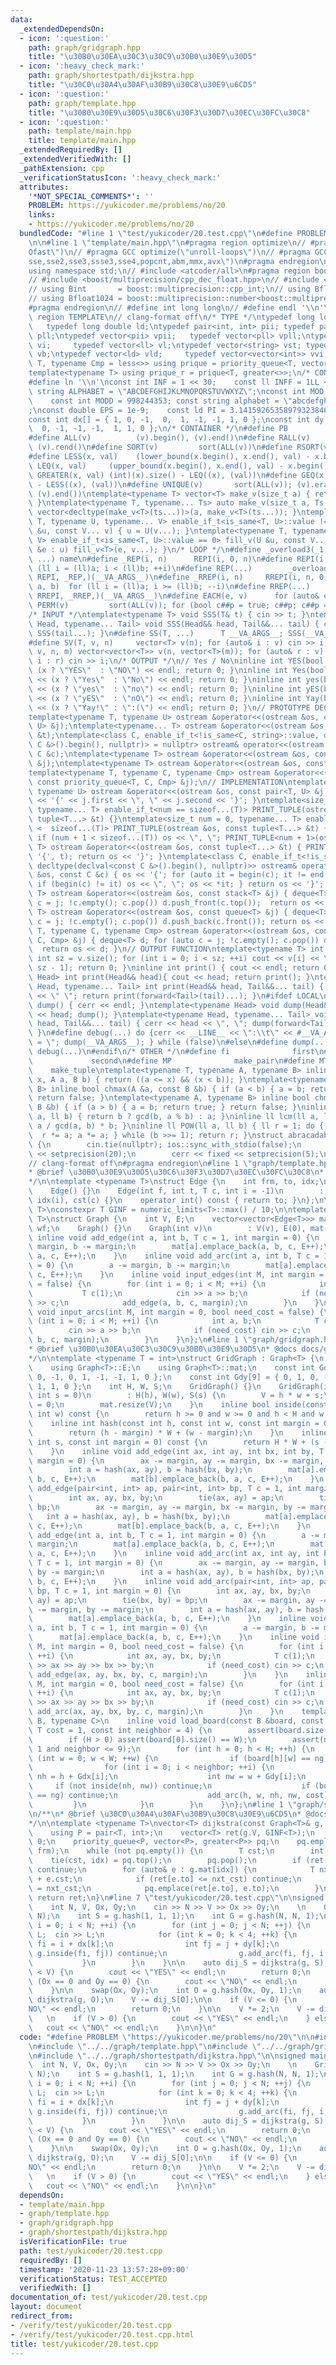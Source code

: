 ```yaml
---
data:
  _extendedDependsOn:
  - icon: ':question:'
    path: graph/gridgraph.hpp
    title: "\u30B0\u30EA\u30C3\u30C9\u30B0\u30E9\u30D5"
  - icon: ':heavy_check_mark:'
    path: graph/shortestpath/dijkstra.hpp
    title: "\u30C0\u30A4\u30AF\u30B9\u30C8\u30E9\u6CD5"
  - icon: ':question:'
    path: graph/template.hpp
    title: "\u30B0\u30E9\u30D5\u30C6\u30F3\u30D7\u30EC\u30FC\u30C8"
  - icon: ':question:'
    path: template/main.hpp
    title: template/main.hpp
  _extendedRequiredBy: []
  _extendedVerifiedWith: []
  _pathExtension: cpp
  _verificationStatusIcon: ':heavy_check_mark:'
  attributes:
    '*NOT_SPECIAL_COMMENTS*': ''
    PROBLEM: https://yukicoder.me/problems/no/20
    links:
    - https://yukicoder.me/problems/no/20
  bundledCode: "#line 1 \"test/yukicoder/20.test.cpp\"\n#define PROBLEM \"https://yukicoder.me/problems/no/20\"\
    \n\n#line 1 \"template/main.hpp\"\n#pragma region optimize\n// #pragma GCC optimize(\"\
    Ofast\")\n// #pragma GCC optimize(\"unroll-loops\")\n// #pragma GCC target(\"\
    sse,sse2,sse3,ssse3,sse4,popcnt,abm,mmx,avx\")\n#pragma endregion\n#include <bits/stdc++.h>\n\
    using namespace std;\n// #include <atcoder/all>\n#pragma region boost multiprecision\n\
    // #include <boost/multiprecision/cpp_dec_float.hpp>\n// #include <boost/multiprecision/cpp_int.hpp>\n\
    // using Bint       = boost::multiprecision::cpp_int;\n// using Bfloat32   = boost::multiprecision::number<boost::multiprecision::cpp_dec_float<32>>;\n\
    // using Bfloat1024 = boost::multiprecision::number<boost::multiprecision::cpp_dec_float<1024>>;\n\
    #pragma endregion\n// #define int long long\n// #define endl '\\n'\n\n#pragma\
    \ region TEMPLATE\n// clang-format off\n/* TYPE */\ntypedef long long ll;    \
    \   typedef long double ld;\ntypedef pair<int, int> pii; typedef pair<ll, ll>\
    \ pll;\ntypedef vector<pii> vpii;   typedef vector<pll> vpll;\ntypedef vector<int>\
    \ vi;     typedef vector<ll> vl;\ntypedef vector<string> vst; typedef vector<bool>\
    \ vb;\ntypedef vector<ld> vld;     typedef vector<vector<int>> vvi;\ntemplate<typename\
    \ T, typename Cmp = less<>> using prique = priority_queue<T, vector<T>, Cmp>;\n\
    template<typename T> using prique_r = prique<T, greater<>>;\n/* CONSTANT */\n\
    #define ln '\\n'\nconst int INF = 1 << 30;    const ll INFF = 1LL << 60;  const\
    \ string ALPHABET = \"ABCDEFGHIJKLMNOPQRSTUVWXYZ\";\nconst int MOD = 1e9 + 7;\
    \    const int MODD = 998244353; const string alphabet = \"abcdefghijklmnopqrstuvwxyz\"\
    ;\nconst double EPS = 1e-9;    const ld PI = 3.14159265358979323846264338327950288;\n\
    const int dx[] = { 1, 0, -1,  0,  1, -1, -1, 1, 0 };\nconst int dy[] = { 0, 1,\
    \  0, -1, -1, -1,  1, 1, 0 };\n/* CONTAINER */\n#define PB              emplace_back\n\
    #define ALL(v)          (v).begin(), (v).end()\n#define RALL(v)         (v).rbegin(),\
    \ (v).rend()\n#define SORT(v)         sort(ALL(v))\n#define RSORT(v)        sort(RALL(v))\n\
    #define LESS(x, val)    (lower_bound(x.begin(), x.end(), val) - x.begin())\n#define\
    \ LEQ(x, val)     (upper_bound(x.begin(), x.end(), val) - x.begin())\n#define\
    \ GREATER(x, val) (int)(x).size() - LEQ((x), (val))\n#define GEQ(x, val)     (int)(x).size()\
    \ - LESS((x), (val))\n#define UNIQUE(v)       sort(ALL(v)); (v).erase(unique(ALL(v)),\
    \ (v).end())\ntemplate<typename T> vector<T> make_v(size_t a) { return vector<T>(a);\
    \ }\ntemplate<typename T, typename... Ts> auto make_v(size_t a, Ts... ts) { return\
    \ vector<decltype(make_v<T>(ts...))>(a, make_v<T>(ts...)); }\ntemplate<typename\
    \ T, typename U, typename... V> enable_if_t<is_same<T, U>::value != 0> fill_v(U\
    \ &u, const V... v) { u = U(v...); }\ntemplate<typename T, typename U, typename...\
    \ V> enable_if_t<is_same<T, U>::value == 0> fill_v(U &u, const V... v) { for (auto\
    \ &e : u) fill_v<T>(e, v...); }\n/* LOOP */\n#define _overload3(_1, _2, _3, name,\
    \ ...) name\n#define _REP(i, n)      REPI(i, 0, n)\n#define REPI(i, a, b)   for\
    \ (ll i = (ll)a; i < (ll)b; ++i)\n#define REP(...)        _overload3(__VA_ARGS__,\
    \ REPI, _REP,)(__VA_ARGS__)\n#define _RREP(i, n)     RREPI(i, n, 0)\n#define RREPI(i,\
    \ a, b)  for (ll i = (ll)a; i >= (ll)b; --i)\n#define RREP(...)       _overload3(__VA_ARGS__,\
    \ RREPI, _RREP,)(__VA_ARGS__)\n#define EACH(e, v)      for (auto& e : v)\n#define\
    \ PERM(v)         sort(ALL(v)); for (bool c##p = true; c##p; c##p = next_permutation(ALL(v)))\n\
    /* INPUT */\ntemplate<typename T> void SSS(T& t) { cin >> t; }\ntemplate<typename\
    \ Head, typename... Tail> void SSS(Head&& head, Tail&&... tail) { cin >> head;\
    \ SSS(tail...); }\n#define SS(T, ...)      T __VA_ARGS__; SSS(__VA_ARGS__);\n\
    #define SV(T, v, n)     vector<T> v(n); for (auto& i : v) cin >> i;\n#define SVV(T,\
    \ v, n, m) vector<vector<T>> v(n, vector<T>(m)); for (auto& r : v) for (auto&\
    \ i : r) cin >> i;\n/* OUTPUT */\n// Yes / No\ninline int YES(bool x) { cout <<\
    \ (x ? \"YES\"  : \"NO\") << endl; return 0; }\ninline int Yes(bool x) { cout\
    \ << (x ? \"Yes\"  : \"No\") << endl; return 0; }\ninline int yes(bool x) { cout\
    \ << (x ? \"yes\"  : \"no\") << endl; return 0; }\ninline int yES(bool x) { cout\
    \ << (x ? \"yES\"  : \"nO\") << endl; return 0; }\ninline int Yay(bool x) { cout\
    \ << (x ? \"Yay!\" : \":(\") << endl; return 0; }\n// PROTOTYPE DECLARATION\n\
    template<typename T, typename U> ostream &operator<<(ostream &os, const pair<T,\
    \ U> &j);\ntemplate<typename... T> ostream &operator<<(ostream &os, const tuple<T...>\
    \ &t);\ntemplate<class C, enable_if_t<!is_same<C, string>::value, decltype(declval<const\
    \ C &>().begin(), nullptr)> = nullptr> ostream& operator<<(ostream &os, const\
    \ C &c);\ntemplate<typename T> ostream &operator<<(ostream &os, const stack<T>\
    \ &j);\ntemplate<typename T> ostream &operator<<(ostream &os, const queue<T> &j);\n\
    template<typename T, typename C, typename Cmp> ostream &operator<<(ostream &os,\
    \ const priority_queue<T, C, Cmp> &j);\n// IMPLEMENTATION\ntemplate<typename T,\
    \ typename U> ostream &operator<<(ostream &os, const pair<T, U> &j) { return os\
    \ << '{' << j.first << \", \" << j.second << '}'; }\ntemplate<size_t num = 0,\
    \ typename... T> enable_if_t<num == sizeof...(T)> PRINT_TUPLE(ostream &os, const\
    \ tuple<T...> &t) {}\ntemplate<size_t num = 0, typename... T> enable_if_t<num\
    \ <  sizeof...(T)> PRINT_TUPLE(ostream &os, const tuple<T...> &t) { os << get<num>(t);\
    \ if (num + 1 < sizeof...(T)) os << \", \"; PRINT_TUPLE<num + 1>(os, t); }\ntemplate<typename...\
    \ T> ostream &operator<<(ostream &os, const tuple<T...> &t) { PRINT_TUPLE(os <<\
    \ '{', t); return os << '}'; }\ntemplate<class C, enable_if_t<!is_same<C, string>::value,\
    \ decltype(declval<const C &>().begin(), nullptr)>> ostream& operator<<(ostream\
    \ &os, const C &c) { os << '{'; for (auto it = begin(c); it != end(c); it++) {\
    \ if (begin(c) != it) os << \", \"; os << *it; } return os << '}'; }\ntemplate<typename\
    \ T> ostream &operator<<(ostream &os, const stack<T> &j) { deque<T> d; for (auto\
    \ c = j; !c.empty(); c.pop()) d.push_front(c.top());  return os << d; }\ntemplate<typename\
    \ T> ostream &operator<<(ostream &os, const queue<T> &j) { deque<T> d; for (auto\
    \ c = j; !c.empty(); c.pop()) d.push_back(c.front()); return os << d; }\ntemplate<typename\
    \ T, typename C, typename Cmp> ostream &operator<<(ostream &os, const priority_queue<T,\
    \ C, Cmp> &j) { deque<T> d; for (auto c = j; !c.empty(); c.pop()) d.push_front(c.top());\
    \  return os << d; }\n// OUTPUT FUNCTION\ntemplate<typename T> int PV(T &v) {\
    \ int sz = v.size(); for (int i = 0; i < sz; ++i) cout << v[i] << \" \\n\"[i ==\
    \ sz - 1]; return 0; }\ninline int print() { cout << endl; return 0; }\ntemplate<typename\
    \ Head> int print(Head&& head){ cout << head; return print(); }\ntemplate<typename\
    \ Head, typename... Tail> int print(Head&& head, Tail&&... tail) { cout << head\
    \ << \" \"; return print(forward<Tail>(tail)...); }\n#ifdef LOCAL\ninline void\
    \ dump() { cerr << endl; }\ntemplate<typename Head> void dump(Head&& head) { cerr\
    \ << head; dump(); }\ntemplate<typename Head, typename... Tail> void dump(Head&&\
    \ head, Tail&&... tail) { cerr << head << \", \"; dump(forward<Tail>(tail)...);\
    \ }\n#define debug(...) do {cerr << __LINE__ << \":\\t\" << #__VA_ARGS__ << \"\
    \ = \"; dump(__VA_ARGS__); } while (false)\n#else\n#define dump(...)\n#define\
    \ debug(...)\n#endif\n/* OTHER */\n#define fi              first\n#define se \
    \             second\n#define MP              make_pair\n#define MT          \
    \    make_tuple\ntemplate<typename T, typename A, typename B> inline bool between(T\
    \ x, A a, B b) { return ((a <= x) && (x < b)); }\ntemplate<typename A, typename\
    \ B> inline bool chmax(A &a, const B &b) { if (a < b) { a = b; return true; }\
    \ return false; }\ntemplate<typename A, typename B> inline bool chmin(A &a, const\
    \ B &b) { if (a > b) { a = b; return true; } return false; }\ninline ll gcd(ll\
    \ a, ll b) { return b ? gcd(b, a % b) : a; }\ninline ll lcm(ll a, ll b) { return\
    \ a / gcd(a, b) * b; }\ninline ll POW(ll a, ll b) { ll r = 1; do { if (b & 1)\
    \  r *= a; a *= a; } while (b >>= 1); return r; }\nstruct abracadabra {\n    abracadabra()\
    \ {\n        cin.tie(nullptr); ios::sync_with_stdio(false);\n        cout << fixed\
    \ << setprecision(20);\n        cerr << fixed << setprecision(5);\n    };\n} ABRACADABRA;\n\
    // clang-format off\n#pragma endregion\n#line 1 \"graph/template.hpp\"\n/**\n\
    * @brief \u30B0\u30E9\u30D5\u30C6\u30F3\u30D7\u30EC\u30FC\u30C8\n* @docs docs/graph/template.md\n\
    */\n\ntemplate <typename T>\nstruct Edge {\n    int frm, to, idx;\n    T cst;\n\
    \    Edge() {}\n    Edge(int f, int t, T c, int i = -1)\n        : frm(f), to(t),\
    \ idx(i), cst(c) {}\n    operator int() const { return to; }\n};\n\ntemplate <typename\
    \ T>\nconstexpr T GINF = numeric_limits<T>::max() / 10;\n\ntemplate <typename\
    \ T>\nstruct Graph {\n    int V, E;\n    vector<vector<Edge<T>>> mat;\n    vector<vector<T>>\
    \ wf;\n    Graph() {}\n    Graph(int v)\n        : V(v), E(0), mat(v) {}\n   \
    \ inline void add_edge(int a, int b, T c = 1, int margin = 0) {\n        a -=\
    \ margin, b -= margin;\n        mat[a].emplace_back(a, b, c, E++);\n        mat[b].emplace_back(b,\
    \ a, c, E++);\n    }\n    inline void add_arc(int a, int b, T c = 1, int margin\
    \ = 0) {\n        a -= margin, b -= margin;\n        mat[a].emplace_back(a, b,\
    \ c, E++);\n    }\n    inline void input_edges(int M, int margin = 0, bool need_cost\
    \ = false) {\n        for (int i = 0; i < M; ++i) {\n            int a, b;\n \
    \           T c(1);\n            cin >> a >> b;\n            if (need_cost) cin\
    \ >> c;\n            add_edge(a, b, c, margin);\n        }\n    }\n    inline\
    \ void input_arcs(int M, int margin = 0, bool need_cost = false) {\n        for\
    \ (int i = 0; i < M; ++i) {\n            int a, b;\n            T c(1);\n    \
    \        cin >> a >> b;\n            if (need_cost) cin >> c;\n            add_arc(a,\
    \ b, c, margin);\n        }\n    }\n};\n#line 1 \"graph/gridgraph.hpp\"\n/**\n\
    * @brief \u30B0\u30EA\u30C3\u30C9\u30B0\u30E9\u30D5\n* @docs docs/graph/gridgraph.md\n\
    */\n\ntemplate <typename T = int>\nstruct GridGraph : Graph<T> {\n    using Graph<T>::V;\n\
    \    using Graph<T>::E;\n    using Graph<T>::mat;\n    const int Gdx[9] = { 1,\
    \ 0, -1, 0, 1, -1, -1, 1, 0 };\n    const int Gdy[9] = { 0, 1, 0, -1, -1, -1,\
    \ 1, 1, 0 };\n    int H, W, S;\n    GridGraph() {}\n    GridGraph(int h, int w,\
    \ int s = 0)\n        : H(h), W(w), S(s) {\n        V = h * w + s;\n        E\
    \ = 0;\n        mat.resize(V);\n    }\n    inline bool inside(const int h, const\
    \ int w) const {\n        return h >= 0 and w >= 0 and h < H and w < W;\n    }\n\
    \    inline int hash(const int h, const int w, const int margin = 0) const {\n\
    \        return (h - margin) * W + (w - margin);\n    }\n    inline int hash_super(const\
    \ int s, const int margin = 0) const {\n        return H * W + (s - margin);\n\
    \    }\n    inline void add_edge(int ax, int ay, int bx, int by, T c = 1, int\
    \ margin = 0) {\n        ax -= margin, ay -= margin, bx -= margin, by -= margin;\n\
    \        int a = hash(ax, ay), b = hash(bx, by);\n        mat[a].emplace_back(a,\
    \ b, c, E++);\n        mat[b].emplace_back(b, a, c, E++);\n    }\n    inline void\
    \ add_edge(pair<int, int> ap, pair<int, int> bp, T c = 1, int margin = 0) {\n\
    \        int ax, ay, bx, by;\n        tie(ax, ay) = ap;\n        tie(bx, by) =\
    \ bp;\n        ax -= margin, ay -= margin, bx -= margin, by -= margin;\n     \
    \   int a = hash(ax, ay), b = hash(bx, by);\n        mat[a].emplace_back(a, b,\
    \ c, E++);\n        mat[b].emplace_back(b, a, c, E++);\n    }\n    inline void\
    \ add_edge(int a, int b, T c = 1, int margin = 0) {\n        a -= margin, b -=\
    \ margin;\n        mat[a].emplace_back(a, b, c, E++);\n        mat[b].emplace_back(b,\
    \ a, c, E++);\n    }\n    inline void add_arc(int ax, int ay, int bx, int by,\
    \ T c = 1, int margin = 0) {\n        ax -= margin, ay -= margin, bx -= margin,\
    \ by -= margin;\n        int a = hash(ax, ay), b = hash(bx, by);\n        mat[a].emplace_back(a,\
    \ b, c, E++);\n    }\n    inline void add_arc(pair<int, int> ap, pair<int, int>\
    \ bp, T c = 1, int margin = 0) {\n        int ax, ay, bx, by;\n        tie(ax,\
    \ ay) = ap;\n        tie(bx, by) = bp;\n        ax -= margin, ay -= margin, bx\
    \ -= margin, by -= margin;\n        int a = hash(ax, ay), b = hash(bx, by);\n\
    \        mat[a].emplace_back(a, b, c, E++);\n    }\n    inline void add_arc(int\
    \ a, int b, T c = 1, int margin = 0) {\n        a -= margin, b -= margin;\n  \
    \      mat[a].emplace_back(a, b, c, E++);\n    }\n    inline void input_edges(int\
    \ M, int margin = 0, bool need_cost = false) {\n        for (int i = 0; i < M;\
    \ ++i) {\n            int ax, ay, bx, by;\n            T c(1);\n            cin\
    \ >> ax >> ay >> bx >> by;\n            if (need_cost) cin >> c;\n           \
    \ add_edge(ax, ay, bx, by, c, margin);\n        }\n    }\n    inline void input_arcs(int\
    \ M, int margin = 0, bool need_cost = false) {\n        for (int i = 0; i < M;\
    \ ++i) {\n            int ax, ay, bx, by;\n            T c(1);\n            cin\
    \ >> ax >> ay >> bx >> by;\n            if (need_cost) cin >> c;\n           \
    \ add_arc(ax, ay, bx, by, c, margin);\n        }\n    }\n    template <typename\
    \ B, typename C>\n    inline void load_board(const B &board, const C ng, const\
    \ T cost = 1, const int neighbor = 4) {\n        assert(board.size() == H);\n\
    \        if (H > 0) assert(board[0].size() == W);\n        assert(neighbor >=\
    \ 1 and neighbor <= 9);\n        for (int h = 0; h < H; ++h) {\n            for\
    \ (int w = 0; w < W; ++w) {\n                if (board[h][w] == ng) continue;\n\
    \                for (int i = 0; i < neighbor; ++i) {\n                    int\
    \ nh = h + Gdx[i];\n                    int nw = w + Gdy[i];\n               \
    \     if (not inside(nh, nw)) continue;\n                    if (board[nh][nw]\
    \ == ng) continue;\n                    add_arc(h, w, nh, nw, cost);\n       \
    \         }\n            }\n        }\n    }\n};\n#line 1 \"graph/shortestpath/dijkstra.hpp\"\
    \n/**\n* @brief \u30C0\u30A4\u30AF\u30B9\u30C8\u30E9\u6CD5\n* @docs docs/graph/shortestpath/dijkstra.md\n\
    */\n\ntemplate <typename T>\nvector<T> dijkstra(const Graph<T>& g, int frm) {\n\
    \    using P = pair<T, int>;\n    vector<T> ret(g.V, GINF<T>);\n    ret[frm] =\
    \ 0;\n    priority_queue<P, vector<P>, greater<P>> pq;\n    pq.emplace(ret[frm],\
    \ frm);\n    while (not pq.empty()) {\n        T cst;\n        int idx;\n    \
    \    tie(cst, idx) = pq.top();\n        pq.pop();\n        if (ret[idx] < cst)\
    \ continue;\n        for (auto& e : g.mat[idx]) {\n            T nxt_cst = cst\
    \ + e.cst;\n            if (ret[e.to] <= nxt_cst) continue;\n            ret[e.to]\
    \ = nxt_cst;\n            pq.emplace(ret[e.to], e.to);\n        }\n    }\n   \
    \ return ret;\n}\n#line 7 \"test/yukicoder/20.test.cpp\"\n\nsigned main() {\n\n\
    \    int N, V, Ox, Oy;\n    cin >> N >> V >> Ox >> Oy;\n    \n    GridGraph g(N,\
    \ N);\n    int S = g.hash(1, 1, 1);\n    int G = g.hash(N, N, 1);\n\n    for (int\
    \ i = 0; i < N; ++i) {\n        for (int j = 0; j < N; ++j) {\n            int\
    \ L;  cin >> L;\n            for (int k = 0; k < 4; ++k) {\n                int\
    \ fi = i + dx[k];\n                int fj = j + dy[k];\n                if (not\
    \ g.inside(fi, fj)) continue;\n                g.add_arc(fi, fj, i, j, L);\n \
    \           }\n        }\n    }\n\n    auto dij_S = dijkstra(g, S);\n    if (dij_S[G]\
    \ < V) {\n        cout << \"YES\" << endl;\n        return 0;\n    }\n\n    if\
    \ (Ox == 0 and Oy == 0) {\n        cout << \"NO\" << endl;\n        return 0;\n\
    \    }\n\n    swap(Ox, Oy);\n    int O = g.hash(Ox, Oy, 1);\n    auto dij_O =\
    \ dijkstra(g, O);\n    V -= dij_S[O];\n\n    if (V <= 0) {\n        cout << \"\
    NO\" << endl;\n        return 0;\n    }\n\n    V *= 2;\n    V -= dij_O[G];\n \
    \   \n    if (V > 0) {\n        cout << \"YES\" << endl;\n    } else {\n     \
    \   cout << \"NO\" << endl;\n    }\n\n}\n"
  code: "#define PROBLEM \"https://yukicoder.me/problems/no/20\"\n\n#include \"../../template/main.hpp\"\
    \n#include \"../../graph/template.hpp\"\n#include \"../../graph/gridgraph.hpp\"\
    \n#include \"../../graph/shortestpath/dijkstra.hpp\"\n\nsigned main() {\n\n  \
    \  int N, V, Ox, Oy;\n    cin >> N >> V >> Ox >> Oy;\n    \n    GridGraph g(N,\
    \ N);\n    int S = g.hash(1, 1, 1);\n    int G = g.hash(N, N, 1);\n\n    for (int\
    \ i = 0; i < N; ++i) {\n        for (int j = 0; j < N; ++j) {\n            int\
    \ L;  cin >> L;\n            for (int k = 0; k < 4; ++k) {\n                int\
    \ fi = i + dx[k];\n                int fj = j + dy[k];\n                if (not\
    \ g.inside(fi, fj)) continue;\n                g.add_arc(fi, fj, i, j, L);\n \
    \           }\n        }\n    }\n\n    auto dij_S = dijkstra(g, S);\n    if (dij_S[G]\
    \ < V) {\n        cout << \"YES\" << endl;\n        return 0;\n    }\n\n    if\
    \ (Ox == 0 and Oy == 0) {\n        cout << \"NO\" << endl;\n        return 0;\n\
    \    }\n\n    swap(Ox, Oy);\n    int O = g.hash(Ox, Oy, 1);\n    auto dij_O =\
    \ dijkstra(g, O);\n    V -= dij_S[O];\n\n    if (V <= 0) {\n        cout << \"\
    NO\" << endl;\n        return 0;\n    }\n\n    V *= 2;\n    V -= dij_O[G];\n \
    \   \n    if (V > 0) {\n        cout << \"YES\" << endl;\n    } else {\n     \
    \   cout << \"NO\" << endl;\n    }\n\n}\n"
  dependsOn:
  - template/main.hpp
  - graph/template.hpp
  - graph/gridgraph.hpp
  - graph/shortestpath/dijkstra.hpp
  isVerificationFile: true
  path: test/yukicoder/20.test.cpp
  requiredBy: []
  timestamp: '2020-11-23 13:57:28+09:00'
  verificationStatus: TEST_ACCEPTED
  verifiedWith: []
documentation_of: test/yukicoder/20.test.cpp
layout: document
redirect_from:
- /verify/test/yukicoder/20.test.cpp
- /verify/test/yukicoder/20.test.cpp.html
title: test/yukicoder/20.test.cpp
---
```

